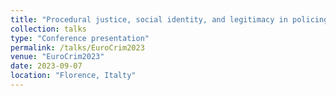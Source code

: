 ```yaml
---
title: "Procedural justice, social identity, and legitimacy in policing: a meta-analysis"
collection: talks
type: "Conference presentation"
permalink: /talks/EuroCrim2023
venue: "EuroCrim2023"
date: 2023-09-07
location: "Florence, Italty"
---
```


